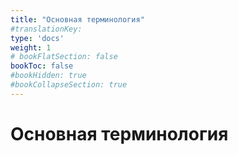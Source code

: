 ```yaml
---
title: "Основная терминология"
#translationKey: 
type: 'docs'
weight: 1
# bookFlatSection: false
bookToc: false
#bookHidden: true
#bookCollapseSection: true
---
```


# Основная терминология
